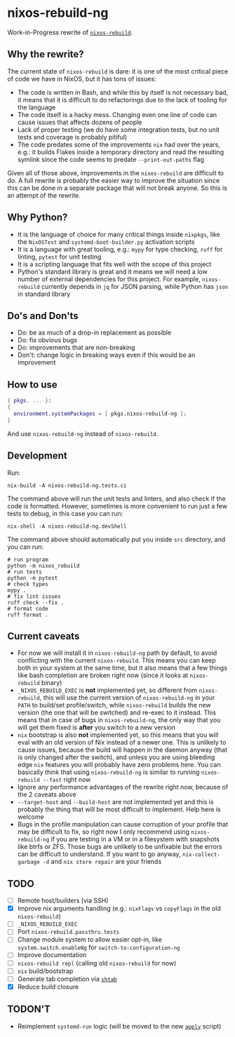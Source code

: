 # nixos-rebuild-ng

Work-in-Progress rewrite of
[`nixos-rebuild`](https://github.com/NixOS/nixpkgs/blob/master/pkgs/os-specific/linux/nixos-rebuild/nixos-rebuild.sh).

## Why the rewrite?

The current state of `nixos-rebuild` is dare: it is one of the most critical
piece of code we have in NixOS, but it has tons of issues:
- The code is written in Bash, and while this by itself is not necessary bad,
  it means that it is difficult to do refactorings due to the lack of tooling
  for the language
- The code itself is a hacky mess. Changing even one line of code can cause
  issues that affects dozens of people
- Lack of proper testing (we do have some integration tests, but no unit tests
  and coverage is probably pitiful)
- The code predates some of the improvements `nix` had over the years, e.g.: it
  builds Flakes inside a temporary directory and read the resulting symlink
  since the code seems to predate `--print-out-paths` flag

Given all of those above, improvements in the `nixos-rebuild` are difficult to
do. A full rewrite is probably the easier way to improve the situation since
this can be done in a separate package that will not break anyone. So this is
an attempt of the rewrite.

## Why Python?

- It is the language of choice for many critical things inside `nixpkgs`, like
  the `NixOSTest` and `systemd-boot-builder.py` activation scripts
- It is a language with great tooling, e.g.: `mypy` for type checking, `ruff`
  for linting, `pytest` for unit testing
- It is a scripting language that fits well with the scope of this project
- Python's standard library is great and it means we will need a low number of
  external dependencies for this project. For example, `nixos-rebuild`
  currently depends in `jq` for JSON parsing, while Python has `json` in
  standard library

## Do's and Don'ts

- Do: be as much of a drop-in replacement as possible
- Do: fix obvious bugs
- Do: improvements that are non-breaking
- Don't: change logic in breaking ways even if this would be an improvement

## How to use

```nix
{ pkgs, ... }:
{
  environment.systemPackages = [ pkgs.nixos-rebuild-ng ];
}
```

And use `nixos-rebuild-ng` instead of `nixos-rebuild`.

## Development

Run:

```console
nix-build -A nixos-rebuild-ng.tests.ci
```

The command above will run the unit tests and linters, and also check if the
code is formatted. However, sometimes is more convenient to run just a few
tests to debug, in this case you can run:

```console
nix-shell -A nixos-rebuild-ng.devShell
```

The command above should automatically put you inside `src` directory, and you
can run:

```console
# run program
python -m nixos_rebuild
# run tests
python -m pytest
# check types
mypy .
# fix lint issues
ruff check --fix .
# format code
ruff format .
```

## Current caveats

- For now we will install it in `nixos-rebuild-ng` path by default, to avoid
  conflicting with the current `nixos-rebuild`. This means you can keep both in
  your system at the same time, but it also means that a few things like bash
  completion are broken right now (since it looks at `nixos-rebuild` binary)
- `_NIXOS_REBUILD_EXEC` is **not** implemented yet, so different from
  `nixos-rebuild`, this will use the current version of `nixos-rebuild-ng` in
  your `PATH` to build/set profile/switch, while `nixos-rebuild` builds the new
  version (the one that will be switched) and re-exec to it instead. This means
  that in case of bugs in `nixos-rebuild-ng`, the only way that you will get
  them fixed is **after** you switch to a new version
- `nix` bootstrap is also **not** implemented yet, so this means that you will
  eval with an old version of Nix instead of a newer one. This is unlikely to
  cause issues, because the build will happen in the daemon anyway (that is
  only changed after the switch), and unless you are using bleeding edge `nix`
  features you will probably have zero problems here. You can basically think
  that using `nixos-rebuild-ng` is similar to running `nixos-rebuild --fast`
  right now
- Ignore any performance advantages of the rewrite right now, because of the 2
  caveats above
- `--target-host` and `--build-host` are not implemented yet and this is
  probably the thing that will be most difficult to implement. Help here is
  welcome
- Bugs in the profile manipulation can cause corruption of your profile that
  may be difficult to fix, so right now I only recommend using
  `nixos-rebuild-ng` if you are testing in a VM or in a filesystem with
  snapshots like btrfs or ZFS. Those bugs are unlikely to be unfixable but the
  errors can be difficult to understand. If you want to go anyway,
  `nix-collect-garbage -d` and `nix store repair` are your friends

## TODO

- [ ] Remote host/builders (via SSH)
- [x] Improve nix arguments handling (e.g.: `nixFlags` vs `copyFlags` in the
  old `nixos-rebuild`)
- [ ] `_NIXOS_REBUILD_EXEC`
- [ ] Port `nixos-rebuild.passthru.tests`
- [ ] Change module system to allow easier opt-in, like
  `system.switch.enableNg` for `switch-to-configuration-ng`
- [ ] Improve documentation
- [ ] `nixos-rebuild repl` (calling old `nixos-rebuild` for now)
- [ ] `nix` build/bootstrap
- [ ] Generate tab completion via [`shtab`](https://docs.iterative.ai/shtab/)
- [x] Reduce build closure

## TODON'T

- Reimplement `systemd-run` logic (will be moved to the new
  [`apply`](https://github.com/NixOS/nixpkgs/pull/344407) script)
